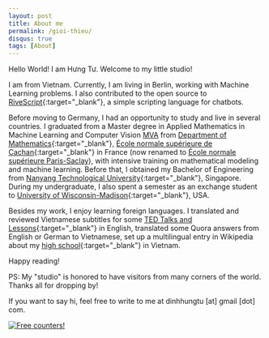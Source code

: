 ```yaml
---
layout: post
title: About me
permalink: /gioi-thieu/
disqus: true
tags: [About]
---
```

Hello World! I am Hưng Tư. Welcome to my little studio!

I am from Vietnam. Currently, I am living in Berlin, working with Machine Learning problems. I also contributed to the open source to [RiveScript](https://github.com/aichaos/rivescript-python){:target="_blank"}, a simple scripting language for chatbots. 

Before moving to Germany, I had an opportunity to study and live in several countries. I graduated from a Master degree in Applied Mathematics in Machine Learning and Computer Vision [MVA](http://cmla.ens-paris-saclay.fr/version-anglaise/academics/mva-master-degree-227777.kjsp?RH=DL_CMLA-GB) from [Department of Mathematics](http://www.ens-cachan.fr/en/school/departments/mathematics-department){:target="_blank"}, [École normale supérieure de Cachan](http://ens-cachan.fr/){:target="_blank"} in France (now renamed to [École normale supérieure Paris-Saclay](http://ens-paris-saclay.fr/)), with intensive training on mathematical modeling and machine learning. Before that, I obtained my Bachelor of Engineering from [Nanyang Technological University](http://www.ntu.edu.sg/Pages/home.aspx){:target="_blank"}, Singapore. During my undergraduate, I also spent a semester as an exchange student to [University of Wisconsin-Madison](http://www.wisc.edu/){:target="_blank"}, USA.

Besides my work, I enjoy learning foreign languages. I translated and reviewed Vietnamese subtitles for some [TED Talks and Lessons](https://www.ted.com/profiles/1815860/translator){:target="_blank"} in English, translated some Quora answers from English or German to Vietnamese, set up a multilingual entry in Wikipedia about my [high school](https://en.wikipedia.org/wiki/Le_Quy_Don_High_School_for_the_Gifted,_Danang){:target="_blank"} in Vietnam. 

Happy reading!

PS: My "studio" is honored to have visitors from many corners of the world. Thanks all for dropping by!

If you want to say hi, feel free to write to me at dinhhungtu [at] gmail [dot] com.

<a href="http://s11.flagcounter.com/more/PCrQ"><img src="https://s11.flagcounter.com/map/PCrQ/size_l/txt_000000/border_FFFFFF/pageviews_1/viewers_3/flags_1/" alt="Free counters!" border="0"></a>